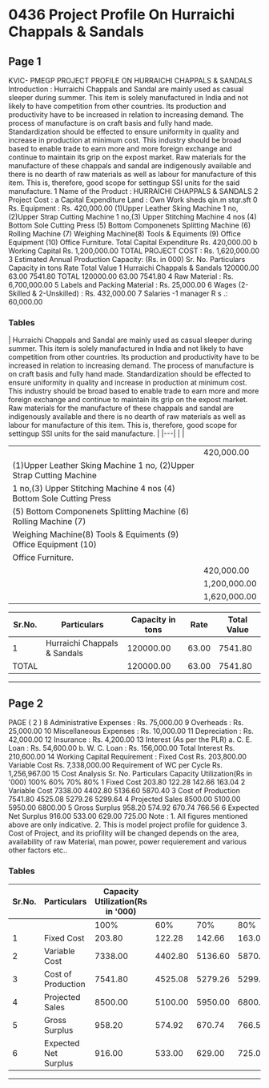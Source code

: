 # 0436 Project Profile On Hurraichi Chappals & Sandals

## Page 1

KVIC- PMEGP PROJECT PROFILE ON HURRAICHI CHAPPALS & SANDALS Introduction : Hurraichi Chappals and Sandal are mainly used as casual sleeper during summer. This item is solely manufactured in India and not likely to have competition from other countries. Its production and productivity have to be increased in relation to increasing demand. The process of manufacture is on craft basis and fully hand made. Standardization should be effected to ensure uniformity in quality and increase in production at minimum cost. This industry should be broad based to enable trade to earn more and more foreign exchange and continue to maintain its grip on the expost market. Raw materials for the manufacture of these chappals and sandal are indigenously available and there is no dearth of raw materials as well as labour for manufacture of this item. This is, therefore, good scope for settingup SSI units for the said manufacture. 1 Name of the Product : HURRAICHI CHAPPALS & SANDALS 2 Project Cost : a Capital Expenditure Land : Own Work sheds qin.m stqr.sft 0 Rs. Equipment : Rs. 420,000.00 (1)Upper Leather Sking Machine 1 no, (2)Upper Strap Cutting Machine 1 no,(3) Upper Stitching Machine 4 nos (4) Bottom Sole Cutting Press (5) Bottom Componenets Splitting Machine (6) Rolling Machine (7) Weighing Machine(8) Tools & Equiments (9) Office Equipment (10) Office Furniture. Total Capital Expenditure Rs. 420,000.00 b Working Capital Rs. 1,200,000.00 TOTAL PROJECT COST : Rs. 1,620,000.00 3 Estimated Annual Production Capacity: (Rs. in 000) Sr. No. Particulars Capacity in tons Rate Total Value 1 Hurraichi Chappals & Sandals 120000.00 63.00 7541.80 TOTAL 120000.00 63.00 7541.80 4 Raw Material : Rs. 6,700,000.00 5 Labels and Packing Material : Rs. 25,000.00 6 Wages (2-Skilled & 2-Unskilled) : Rs. 432,000.00 7 Salaries -1 manager R s .: 60,000.00

### Tables

| Hurraichi Chappals and Sandal are mainly used as casual sleeper during summer. This item is solely manufactured in India
and not likely to have competition from other countries. Its production and productivity have to be increased in relation to
increasing demand. The process of manufacture is on craft basis and fully hand made. Standardization should be effected to
ensure uniformity in quality and increase in production at minimum cost. This industry should be broad based to enable trade
to earn more and more foreign exchange and continue to maintain its grip on the expost market. Raw materials for the
manufacture of these chappals and sandal are indigenously available and there is no dearth of raw materials as well as labour
for manufacture of this item. This is, therefore, good scope for settingup SSI units for the said manufacture. |
|---|
|  |

|  |  |
|---|---|
|  | 420,000.00 |
| (1)Upper Leather Sking Machine 1 no, (2)Upper Strap Cutting Machine |  |
| 1 no,(3) Upper Stitching Machine 4 nos (4) Bottom Sole Cutting Press |  |
| (5) Bottom Componenets Splitting Machine (6) Rolling Machine (7) |  |
| Weighing Machine(8) Tools & Equiments (9) Office Equipment (10)
Office Furniture. |  |
|  | 420,000.00 |
|  | 1,200,000.00 |
|  | 1,620,000.00 |

| Sr.No. | Particulars | Capacity in tons | Rate | Total Value |
|---|---|---|---|---|
| 1 | Hurraichi Chappals & Sandals | 120000.00 | 63.00 | 7541.80 |
| TOTAL |  | 120000.00 | 63.00 | 7541.80 |

---

## Page 2

PAGE ( 2 ) 8 Administrative Expenses : Rs. 75,000.00 9 Overheads : Rs. 25,000.00 10 Miscellaneous Expenses : Rs. 10,000.00 11 Depreciation : Rs. 42,000.00 12 Insurance : Rs. 4,200.00 13 Interest (As per the PLR) a. C. E. Loan : Rs. 54,600.00 b. W. C. Loan : Rs. 156,000.00 Total Interest Rs. 210,600.00 14 Working Capital Requirement : Fixed Cost Rs. 203,800.00 Variable Cost Rs. 7,338,000.00 Requirement of WC per Cycle Rs. 1,256,967.00 15 Cost Analysis Sr. No. Particulars Capacity Utilization(Rs in '000) 100% 60% 70% 80% 1 Fixed Cost 203.80 122.28 142.66 163.04 2 Variable Cost 7338.00 4402.80 5136.60 5870.40 3 Cost of Production 7541.80 4525.08 5279.26 5299.64 4 Projected Sales 8500.00 5100.00 5950.00 6800.00 5 Gross Surplus 958.20 574.92 670.74 766.56 6 Expected Net Surplus 916.00 533.00 629.00 725.00 Note : 1. All figures mentioned above are only indicative. 2. This is model project profile for guidence 3. Cost of Project, and its priofility will be changed depends on the area, availability of raw Material, man power, power requierement and various other factors etc..

### Tables

| Sr.No. | Particulars | Capacity Utilization(Rs in '000) |  |  |  |
|---|---|---|---|---|---|
|  |  | 100% | 60% | 70% | 80% |
| 1 | Fixed Cost | 203.80 | 122.28 | 142.66 | 163.04 |
| 2 | Variable Cost | 7338.00 | 4402.80 | 5136.60 | 5870.40 |
| 3 | Cost of Production | 7541.80 | 4525.08 | 5279.26 | 5299.64 |
| 4 | Projected Sales | 8500.00 | 5100.00 | 5950.00 | 6800.00 |
| 5 | Gross Surplus | 958.20 | 574.92 | 670.74 | 766.56 |
| 6 | Expected Net Surplus | 916.00 | 533.00 | 629.00 | 725.00 |

---
